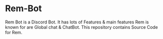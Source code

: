 # Rem-Bot
Rem Bot is a Discord Bot. It has lots of Features &amp; main features Rem is known for are Global chat &amp; ChatBot. This repository contains Source Code for Rem.
